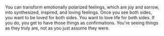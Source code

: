  You can transform emotionally polarized feelings, which are joy and sorrow, into synthesized, inspired, and loving feelings. Once you see both sides, you want to be loved for both sides. You want to love life for both sides. If you do, you get to have those things as confirmations. You're seeing things as they truly are, not as you just assume they were.